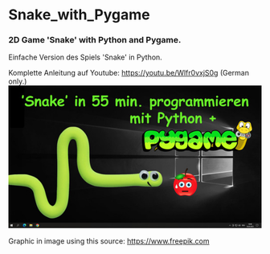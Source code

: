 # Snake_with_Pygame
### 2D Game 'Snake' with Python and Pygame. 
Einfache Version des Spiels 'Snake' in Python.

Komplette Anleitung auf Youtube: https://youtu.be/Wlfr0vxjS0g  (German only.)
<br>
![alt tag](https://github.com/DIYDave/Snake_with_Pygame/blob/main/Pygame_snake_klein.jpg)
<br>


Graphic in image using this source: https://www.freepik.com
